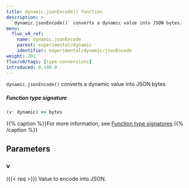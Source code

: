 ```yaml
---
title: dynamic.jsonEncode() function
description: >
  `dynamic.jsonEncode()` converts a dynamic value into JSON bytes.
menu:
  flux_v0_ref:
    name: dynamic.jsonEncode
    parent: experimental/dynamic
    identifier: experimental/dynamic/jsonEncode
weight: 201
flux/v0/tags: [type-conversions]
introduced: 0.186.0
---
```


<!------------------------------------------------------------------------------

IMPORTANT: This page was generated from comments in the Flux source code. Any
edits made directly to this page will be overwritten the next time the
documentation is generated. 

To make updates to this documentation, update the function comments above the
function definition in the Flux source code:

https://github.com/influxdata/flux/blob/master/stdlib/experimental/dynamic/dynamic.flux#L54-L54

Contributing to Flux: https://github.com/influxdata/flux#contributing
Fluxdoc syntax: https://github.com/influxdata/flux/blob/master/docs/fluxdoc.md

------------------------------------------------------------------------------->

`dynamic.jsonEncode()` converts a dynamic value into JSON bytes.



##### Function type signature

```js
(v: dynamic) => bytes
```

{{% caption %}}For more information, see [Function type signatures](/flux/v0/function-type-signatures/).{{% /caption %}}

## Parameters

### v
({{< req >}})
Value to encode into JSON.



